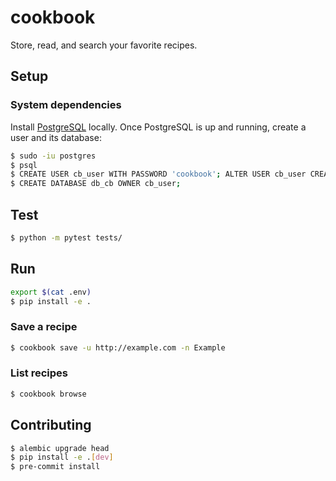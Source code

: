 # cookbook

Store, read, and search your favorite recipes.

## Setup

### System dependencies

Install [PostgreSQL](https://www.postgresql.org/) locally. Once PostgreSQL is up and running, create a user and its database:

``` BASH
$ sudo -iu postgres
$ psql
$ CREATE USER cb_user WITH PASSWORD 'cookbook'; ALTER USER cb_user CREATEDB;
$ CREATE DATABASE db_cb OWNER cb_user;
```

## Test
```bash
$ python -m pytest tests/
```

## Run

```bash
export $(cat .env)
$ pip install -e .
```

### Save a recipe

```bash
$ cookbook save -u http://example.com -n Example
```

### List recipes

```bash
$ cookbook browse
```

## Contributing

```bash
$ alembic upgrade head
$ pip install -e .[dev]
$ pre-commit install
```
